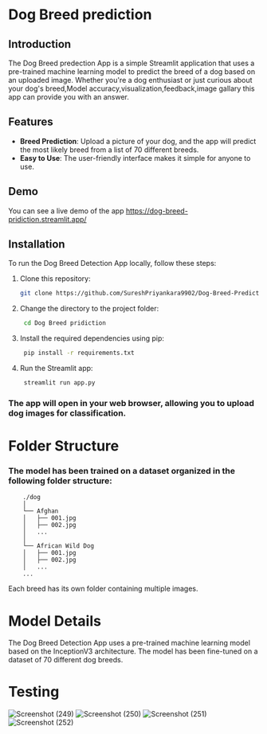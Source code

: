 # Dog Breed prediction



## Introduction

The Dog Breed predection App is a simple Streamlit application that uses a pre-trained machine learning model to predict the breed of a dog based on an uploaded image. Whether you're a dog enthusiast or just curious about your dog's breed,Model accuracy,visualization,feedback,image gallary this app can provide you with an answer.

## Features

- **Breed Prediction**: Upload a picture of your dog, and the app will predict the most likely breed from a list of 70 different breeds.
- **Easy to Use**: The user-friendly interface makes it simple for anyone to use.

## Demo

You can see a live demo of the app https://dog-breed-pridiction.streamlit.app/

## Installation

To run the Dog Breed Detection App locally, follow these steps:

1. Clone this repository:

   ```bash
   git clone https://github.com/SureshPriyankara9902/Dog-Breed-Predict.git

2. Change the directory to the project folder:

   ```bash
    cd Dog Breed pridiction
   
3. Install the required dependencies using pip:

   ```bash
    pip install -r requirements.txt


4. Run the Streamlit app:

   ```bash
    streamlit run app.py

### The app will open in your web browser, allowing you to upload dog images for classification.





# Folder Structure
### The model has been trained on a dataset organized in the following folder structure:

    
        ./dog
        │
        └── Afghan
        │   ├── 001.jpg
        │   ├── 002.jpg
        │   ...
        │
        └── African Wild Dog
        │   ├── 001.jpg
        │   ├── 002.jpg
        │   ...
        ...
        
  Each breed has its own folder containing multiple images.


# Model Details
The Dog Breed Detection App uses a pre-trained machine learning model based on the InceptionV3 architecture. The model has been fine-tuned on a dataset of 70 different dog breeds.

# Testing
![Screenshot (249)](https://github.com/user-attachments/assets/1d243272-4fa0-4623-929f-0cbdc4e346e3)
![Screenshot (250)](https://github.com/user-attachments/assets/a7cfc154-a5fe-4da4-a8cb-6d9f86d0bb48)
![Screenshot (251)](https://github.com/user-attachments/assets/14f0430e-2b74-4218-927d-fb37ea7d3333)
![Screenshot (252)](https://github.com/user-attachments/assets/e3ab0d80-3b3d-4b2f-a427-5387105de886)




   
